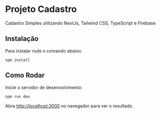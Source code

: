 # Projeto Cadastro

Cadastro Simples utilizando NextJs, Tailwind CSS, TypeScript e Firebase

## Instalação

Para instalar rode o comando abaixo:

```npm install```

## Como Rodar

Inicie o servidor de desenvolvimento:

```bash
npm run dev
```

Abra [http://localhost:3000](http://localhost:3000) no navegador para ver o resultado.
